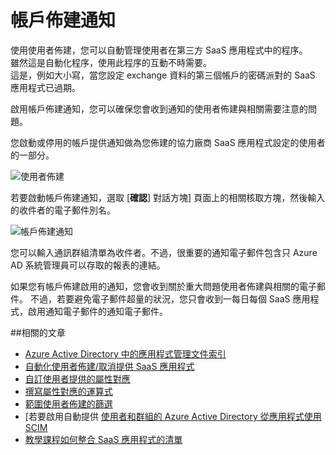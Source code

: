 <properties
    pageTitle="帳戶佈建通知 |Microsoft Azure"
    description="瞭解如何確保您會收到通知的使用者佈建與相關的問題需要您留意啟用帳戶佈建通知。"
    services="active-directory"
    documentationCenter=""
    authors="markusvi"
    manager="femila"
    editor=""/>

<tags
    ms.service="active-directory"
    ms.workload="identity"
    ms.tgt_pltfrm="na"
    ms.devlang="na"
    ms.topic="article"
    ms.date="10/10/2016"
    ms.author="markusvi"/>


# <a name="account-provisioning-notifications"></a>帳戶佈建通知

使用使用者佈建，您可以自動管理使用者在第三方 SaaS 應用程式中的程序。 <br>
雖然這是自動化程序，使用此程序的互動不時需要。 <br>
這是，例如大小寫，當您設定 exchange 資料的第三個帳戶的密碼派對的 SaaS 應用程式已過期。 

啟用帳戶佈建通知，您可以確保您會收到通知的使用者佈建與相關需要注意的問題。

您啟動或停用的帳戶提供通知做為您佈建的協力廠商 SaaS 應用程式設定的使用者的一部分。

![使用者佈建][1] 



若要啟動帳戶佈建通知，選取 [**確認**] 對話方塊] 頁面上的相關核取方塊，然後輸入的收件者的電子郵件別名。

![帳戶佈建通知][2]
 


您可以輸入通訊群組清單為收件者。不過，很重要的通知電子郵件包含只 Azure AD 系統管理員可以存取的報表的連結。

如果您有帳戶佈建啟用的通知，您會收到關於重大問題使用者佈建與相關的電子郵件。 不過，若要避免電子郵件超量的狀況，您只會收到一每日每個 SaaS 應用程式，啟用通知電子郵件的通知電子郵件。


##<a name="related-articles"></a>相關的文章

- [Azure Active Directory 中的應用程式管理文件索引](active-directory-apps-index.md)
- [自動化使用者佈建/取消提供 SaaS 應用程式](active-directory-saas-app-provisioning.md)
- [自訂使用者提供的屬性對應](active-directory-saas-customizing-attribute-mappings.md)
- [撰寫屬性對應的運算式](active-directory-saas-writing-expressions-for-attribute-mappings.md)
- [範圍使用者佈建的篩選](active-directory-saas-scoping-filters.md)
- [若要啟用自動提供 [使用者和群組的 Azure Active Directory 從應用程式使用 SCIM](active-directory-scim-provisioning.md)
- [教學課程如何整合 SaaS 應用程式的清單](active-directory-saas-tutorial-list.md)



<!--Image references-->
[1]: ./media/active-directory-saas-account-provisioning-notifications/ic766307.png
[2]: ./media/active-directory-saas-account-provisioning-notifications/ic766308.png